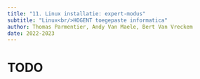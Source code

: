 ```yaml
---
title: "11. Linux installatie: expert-modus"
subtitle: "Linux<br/>HOGENT toegepaste informatica"
author: Thomas Parmentier, Andy Van Maele, Bert Van Vreckem
date: 2022-2023
---
```


# TODO